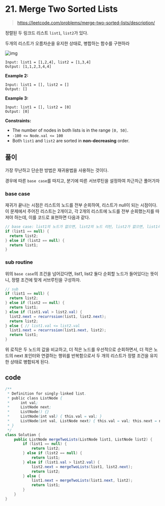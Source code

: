 # 21. Merge Two Sorted Lists

> https://leetcode.com/problems/merge-two-sorted-lists/description/

정렬된 두 링크드 리스트 `list1`, `list2`가 있다.

두개의 리스트가 오름차순을 유지한 상태로, 병합하는 함수를 구현하라

![img](https://assets.leetcode.com/uploads/2020/10/03/merge_ex1.jpg)

```
Input: list1 = [1,2,4], list2 = [1,3,4]
Output: [1,1,2,3,4,4]
```

**Example 2:**

```
Input: list1 = [], list2 = []
Output: []
```

**Example 3:**

```
Input: list1 = [], list2 = [0]
Output: [0] 
```

**Constraints:**

- The number of nodes in both lists is in the range `[0, 50]`.
- `-100 <= Node.val <= 100`
- Both `list1` and `list2` are sorted in **non-decreasing** order.

## 풀이

가장 무난하고 단순한 방법은 재귀용법을 사용하는 것이다.

경우에 따른 `base case`를 따지고, 분기에 따른 서브루틴을 설정하여 차근차근 풀어가자

### base case

재귀가 끝나는 시점은 리스트의 노드를 전부 순회하여, 리스트가 null이 되는 시점이다. 이 문제에서 주어진 리스트는 2개이고, 각 2개의 리스트에 노드를 전부 순회했는지를 따져야 하는데, 이를 코드로 표현하면 다음과 같다.

```java
// base case: list1의 노드가 없으면, list2의 노드 리턴, list2가 없으면, list1리턴
if (list1 == null) {
  return list2;
} else if (list2 == null) {
  return list1;
}
```

### sub routine

위의 `base case`의 조건을 넘어갔다면, list1, list2 둘다 순회할 노드가 들어있다는 뜻이니, 정렬 조건에 맞게 서브루틴을 구성하자.

```java
// sub
if (list1 == null) {
  return list2;
} else if (list2 == null) {
  return list1;
} else if (list1.val > list2.val) {
  list2.next = recurrssion(list1, list2.next);
  return list2;
} else { // list1.val <= list2.val
  list1.next = recurrssion(list1.next, list2);
  return list1;
}
```

위 로직은 두 노드의 값을 비교하고, 더 적은 노드를 우선적으로 순회하면서, 더 적은 노드의 next 포인터와 연결하는 행위를 반복함으로서 두 개의 리스트가 정렬 조건을 유지한 상태로 병합되게 된다.

## code

```java
/**
 * Definition for singly-linked list.
 * public class ListNode {
 *     int val;
 *     ListNode next;
 *     ListNode() {}
 *     ListNode(int val) { this.val = val; }
 *     ListNode(int val, ListNode next) { this.val = val; this.next = next; }
 * }
 */
class Solution {
    public ListNode mergeTwoLists(ListNode list1, ListNode list2) {
        if (list1 == null) {
            return list2;
        } else if (list2 == null) {
            return list1;
        } else if (list1.val > list2.val) {
            list2.next = mergeTwoLists(list1, list2.next);
            return list2;
        } else {
            list1.next = mergeTwoLists(list1.next, list2);
            return list1;
        }
    }
}
```